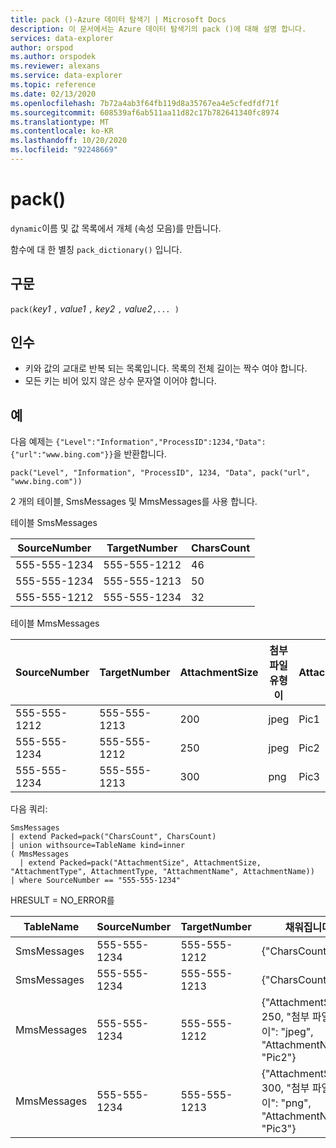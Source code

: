 ```yaml
---
title: pack ()-Azure 데이터 탐색기 | Microsoft Docs
description: 이 문서에서는 Azure 데이터 탐색기의 pack ()에 대해 설명 합니다.
services: data-explorer
author: orspod
ms.author: orspodek
ms.reviewer: alexans
ms.service: data-explorer
ms.topic: reference
ms.date: 02/13/2020
ms.openlocfilehash: 7b72a4ab3f64fb119d8a35767ea4e5cfedfdf71f
ms.sourcegitcommit: 608539af6ab511aa11d82c17b782641340fc8974
ms.translationtype: MT
ms.contentlocale: ko-KR
ms.lasthandoff: 10/20/2020
ms.locfileid: "92248669"
---
```

# <a name="pack"></a>pack()

`dynamic`이름 및 값 목록에서 개체 (속성 모음)를 만듭니다.

함수에 대 한 별칭 `pack_dictionary()` 입니다.

## <a name="syntax"></a>구문

`pack(`*key1* `,` *value1* `,` *key2* `,` *value2*`,... )`

## <a name="arguments"></a>인수

* 키와 값의 교대로 반복 되는 목록입니다. 목록의 전체 길이는 짝수 여야 합니다.
* 모든 키는 비어 있지 않은 상수 문자열 이어야 합니다.

## <a name="examples"></a>예

다음 예제는 `{"Level":"Information","ProcessID":1234,"Data":{"url":"www.bing.com"}}`을 반환합니다.

```kusto
pack("Level", "Information", "ProcessID", 1234, "Data", pack("url", "www.bing.com"))
```

2 개의 테이블, SmsMessages 및 MmsMessages를 사용 합니다.

테이블 SmsMessages 

|SourceNumber |TargetNumber| CharsCount
|---|---|---
|555-555-1234 |555-555-1212 | 46 
|555-555-1234 |555-555-1213 | 50 
|555-555-1212 |555-555-1234 | 32 

테이블 MmsMessages 

|SourceNumber |TargetNumber| AttachmentSize | 첨부 파일 유형이 | AttachmentName
|---|---|---|---|---
|555-555-1212 |555-555-1213 | 200 | jpeg | Pic1
|555-555-1234 |555-555-1212 | 250 | jpeg | Pic2
|555-555-1234 |555-555-1213 | 300 | png | Pic3

다음 쿼리:
```kusto
SmsMessages 
| extend Packed=pack("CharsCount", CharsCount) 
| union withsource=TableName kind=inner 
( MmsMessages 
  | extend Packed=pack("AttachmentSize", AttachmentSize, "AttachmentType", AttachmentType, "AttachmentName", AttachmentName))
| where SourceNumber == "555-555-1234"
``` 

HRESULT = NO_ERROR를

|TableName |SourceNumber |TargetNumber | 채워집니다
|---|---|---|---
|SmsMessages|555-555-1234 |555-555-1212 | {"CharsCount": 46}
|SmsMessages|555-555-1234 |555-555-1213 | {"CharsCount": 50}
|MmsMessages|555-555-1234 |555-555-1212 | {"AttachmentSize": 250, "첨부 파일 유형이": "jpeg", "AttachmentName": "Pic2"}
|MmsMessages|555-555-1234 |555-555-1213 | {"AttachmentSize": 300, "첨부 파일 유형이": "png", "AttachmentName": "Pic3"}
